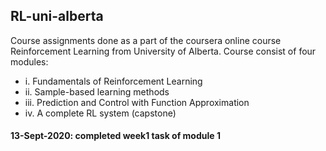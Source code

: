 ## RL-uni-alberta ##
Course assignments done as a part of the coursera online course Reinforcement Learning from University of Alberta. Course consist of four modules:
 - i. Fundamentals of Reinforcement Learning
 - ii. Sample-based learning methods
 - iii. Prediction and Control with Function Approximation
 - iv. A complete RL system (capstone)
#### 13-Sept-2020: completed week1 task of module 1 ####
